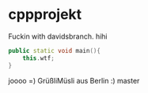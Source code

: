 # cppprojekt
Fuckin with davidsbranch. hihi


``` c++
public static void main(){
	this.wtf;
}
```


joooo =)
GrüßliMüsli aus Berlin :) 
master
